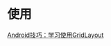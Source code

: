 # 使用

[Android技巧：学习使用GridLayout](http://toughcoder.net/blog/2015/11/25/android-tricks-introduct-to-gridlayout/)